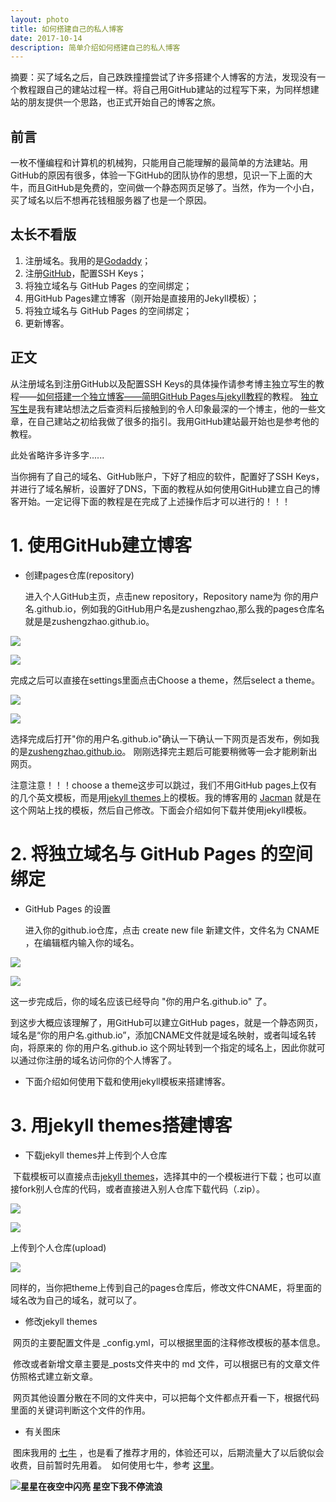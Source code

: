 ```yaml
---
layout: photo
title: 如何搭建自己的私人博客
date: 2017-10-14 
description: 简单介绍如何搭建自己的私人博客
---
```


摘要：买了域名之后，自己跌跌撞撞尝试了许多搭建个人博客的方法，发现没有一个教程跟自己的建站过程一样。将自己用GitHub建站的过程写下来，为同样想建站的朋友提供一个思路，也正式开始自己的博客之旅。

## 前言

   一枚不懂编程和计算机的机械狗，只能用自己能理解的最简单的方法建站。用GitHub的原因有很多，体验一下GitHub的团队协作的思想，见识一下上面的大牛，而且GitHub是免费的，空间做一个静态网页足够了。当然，作为一个小白，买了域名以后不想再花钱租服务器了也是一个原因。

## 太长不看版

1. 注册域名。我用的是[Godaddy](http://www.godaddy.com/)；
2. 注册[GitHub](http://www.github.com/)，配置SSH Keys；
3. 将独立域名与 GitHub Pages 的空间绑定；
5. 用GitHub Pages建立博客（刚开始是直接用的Jekyll模板）；
6. 将独立域名与 GitHub Pages 的空间绑定；
7. 更新博客。

## 正文

  从注册域名到注册GitHub以及配置SSH Keys的具体操作请参考博主独立写生的教程——[如何搭建一个独立博客——简明GitHub Pages与jekyll教程](http://www.cnfeat.com/blog/2014/05/10/how-to-build-a-blog/)的教程。
[独立写生](http://www.cnfeat.com/)是我有建站想法之后查资料后接触到的令人印象最深的一个博主，他的一些文章，在自己建站之初给我做了很多的指引。我用GitHub建站最开始也是参考他的教程。

此处省略许多许多字......

  当你拥有了自己的域名、GitHub账户，下好了相应的软件，配置好了SSH Keys，并进行了域名解析，设置好了DNS，下面的教程从如何使用GitHub建立自己的博客开始。一定记得下面的教程是在完成了上述操作后才可以进行的！！！

# 1. 使用GitHub建立博客

- 创建pages仓库(repository)

  进入个人GitHub主页，点击new repository，Repository name为 你的用户名.github.io，例如我的GitHub用户名是zushengzhao,那么我的pages仓库名就是是zushengzhao.github.io。


![](http://oxt33qs1f.bkt.clouddn.com/1.jpg)


![](http://oxt33qs1f.bkt.clouddn.com/2.jpg)


  完成之后可以直接在settings里面点击Choose a theme，然后select a theme。
  

![](http://oxt33qs1f.bkt.clouddn.com/3.jpg)


![](http://oxt33qs1f.bkt.clouddn.com/4.jpg)


  选择完成后打开"你的用户名.github.io"确认一下确认一下网页是否发布，例如我的是[zushengzhao.github.io](zushengzhao.github.io)。
刚刚选择完主题后可能要稍微等一会才能刷新出网页。

  注意注意！！！choose a theme这步可以跳过，我们不用GitHub pages上仅有的几个英文模板，而是用[jekyll themes](http://jekyllthemes.org/)上的模板。我的博客用的 [Jacman](http://jekyllthemes.org/themes/jacman/) 就是在这个网站上找的模板，然后自己修改。下面会介绍如何下载并使用jekyll模板。

# 2. 将独立域名与 GitHub Pages 的空间绑定

- GitHub Pages 的设置

  进入你的github.io仓库，点击 create new file 新建文件，文件名为 CNAME ，在编辑框内输入你的域名。
  

![](http://oxt33qs1f.bkt.clouddn.com/5.jpg)


![](http://oxt33qs1f.bkt.clouddn.com/6.jpg)


  这一步完成后，你的域名应该已经导向 "你的用户名.github.io" 了。

  到这步大概应该理解了，用GitHub可以建立GitHub pages，就是一个静态网页，域名是“你的用户名.github.io”，添加CNAME文件就是域名映射，或者叫域名转向，将原来的 你的用户名.github.io 这个网址转到一个指定的域名上，因此你就可以通过你注册的域名访问你的个人博客了。

- 下面介绍如何使用下载和使用jekyll模板来搭建博客。

# 3. 用jekyll themes搭建博客

- 下载jekyll themes并上传到个人仓库

  下载模板可以直接点击[jekyll themes](http://jekyllthemes.org/)，选择其中的一个模板进行下载；也可以直接fork别人仓库的代码，或者直接进入别人仓库下载代码（.zip）。
  
  
 ![](http://oxt33qs1f.bkt.clouddn.com/8.png)
 
 
 ![](http://oxt33qs1f.bkt.clouddn.com/9.jpg)
 
 
  上传到个人仓库(upload)
  
 
 ![](http://oxt33qs1f.bkt.clouddn.com/10.jpg)
 
 
  同样的，当你把theme上传到自己的pages仓库后，修改文件CNAME，将里面的域名改为自己的域名，就可以了。
 
- 修改jekyll themes

  网页的主要配置文件是 _config.yml，可以根据里面的注释修改模板的基本信息。
  
  修改或者新增文章主要是_posts文件夹中的 md 文件，可以根据已有的文章文件仿照格式建立新文章。
  
  网页其他设置分散在不同的文件夹中，可以把每个文件都点开看一下，根据代码里面的关键词判断这个文件的作用。
  
 - 有关图床
  
  图床我用的 [七牛](http://www.qiniu.com/) ，也是看了推荐才用的，体验还可以，后期流量大了以后貌似会收费，目前暂时先用着。
  如何使用七牛，参考 [这里](http://jingyan.baidu.com/article/fd8044fac2a7df5031137aad.html)。
<!-- more -->

**![星星在夜空中闪亮  星空下我不停流浪](http://oxt33qs1f.bkt.clouddn.com/12.jpg)**




